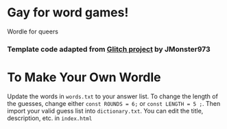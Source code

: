 
# Gay for word games!

Wordle for queers



### Template code adapted from [Glitch project](https://glitch.com/~wordle-template) by JMonster973

To Make Your Own Wordle
=================

Update the words in `words.txt` to your answer list. To change the length of the guesses, change either `const ROUNDS = 6;` or `const LENGTH = 5 ;`. Then import your valid guess list into `dictionary.txt`.
You can edit the title, description, etc. in `index.html`
